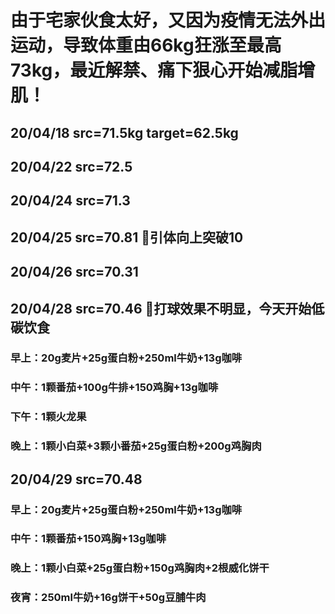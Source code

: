 # 由于宅家伙食太好，又因为疫情无法外出运动，导致体重由66kg狂涨至最高73kg，最近解禁、痛下狠心开始减脂增肌！
## 20/04/18 src=71.5kg target=62.5kg
## 20/04/22 src=72.5
## 20/04/24 src=71.3
## 20/04/25 src=70.81 🐶引体向上突破10
## 20/04/26 src=70.31
## 20/04/28 src=70.46 🐶打球效果不明显，今天开始低碳饮食
### 早上：20g麦片+25g蛋白粉+250ml牛奶+13g咖啡
### 中午：1颗番茄+100g牛排+150鸡胸+13g咖啡
### 下午：1颗火龙果
### 晚上：1颗小白菜+3颗小番茄+25g蛋白粉+200g鸡胸肉
## 20/04/29 src=70.48
### 早上：20g麦片+25g蛋白粉+250ml牛奶+13g咖啡
### 中午：1颗番茄+150鸡胸+13g咖啡
### 晚上：1颗小白菜+25g蛋白粉+150g鸡胸肉+2根威化饼干
### 夜宵：250ml牛奶+16g饼干+50g豆脯牛肉


